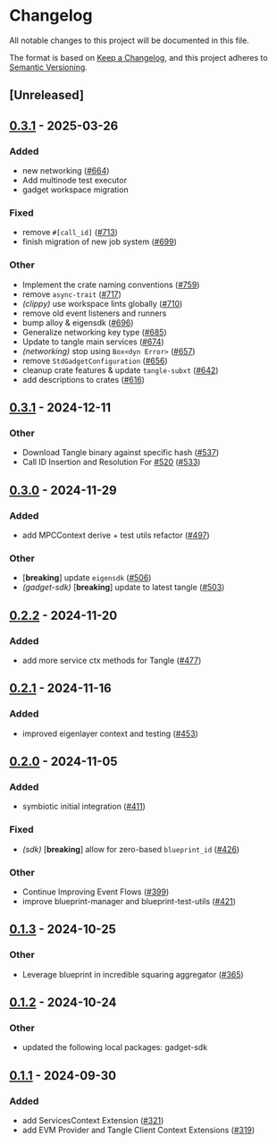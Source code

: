 # Changelog

All notable changes to this project will be documented in this file.

The format is based on [Keep a Changelog](https://keepachangelog.com/en/1.0.0/),
and this project adheres to [Semantic Versioning](https://semver.org/spec/v2.0.0.html).

## [Unreleased]

## [0.3.1](https://github.com/tangle-network/blueprint/releases/tag/blueprint-context-derive-v0.3.1) - 2025-03-26

### Added

- new networking ([#664](https://github.com/tangle-network/blueprint/pull/664))
- Add multinode test executor
- gadget workspace migration

### Fixed

- remove `#[call_id]` ([#713](https://github.com/tangle-network/blueprint/pull/713))
- finish migration of new job system ([#699](https://github.com/tangle-network/blueprint/pull/699))

### Other

- Implement the crate naming conventions ([#759](https://github.com/tangle-network/blueprint/pull/759))
- remove `async-trait` ([#717](https://github.com/tangle-network/blueprint/pull/717))
- *(clippy)* use workspace lints globally ([#710](https://github.com/tangle-network/blueprint/pull/710))
- remove old event listeners and runners
- bump alloy & eigensdk ([#696](https://github.com/tangle-network/blueprint/pull/696))
- Generalize networking key type ([#685](https://github.com/tangle-network/blueprint/pull/685))
- Update to tangle main services ([#674](https://github.com/tangle-network/blueprint/pull/674))
- *(networking)* stop using `Box<dyn Error>` ([#657](https://github.com/tangle-network/blueprint/pull/657))
- remove `StdGadgetConfiguration` ([#656](https://github.com/tangle-network/blueprint/pull/656))
- cleanup crate features & update `tangle-subxt` ([#642](https://github.com/tangle-network/blueprint/pull/642))
- add descriptions to crates ([#616](https://github.com/tangle-network/blueprint/pull/616))

## [0.3.1](https://github.com/tangle-network/gadget/compare/blueprint-context-derive-v0.3.0...blueprint-context-derive-v0.3.1) - 2024-12-11

### Other

- Download Tangle binary against specific hash ([#537](https://github.com/tangle-network/gadget/pull/537))
- Call ID Insertion and Resolution For [#520](https://github.com/tangle-network/gadget/pull/520) ([#533](https://github.com/tangle-network/gadget/pull/533))

## [0.3.0](https://github.com/tangle-network/gadget/compare/blueprint-context-derive-v0.2.2...blueprint-context-derive-v0.3.0) - 2024-11-29

### Added

- add MPCContext derive + test utils refactor ([#497](https://github.com/tangle-network/gadget/pull/497))

### Other

- [**breaking**] update `eigensdk` ([#506](https://github.com/tangle-network/gadget/pull/506))
- *(gadget-sdk)* [**breaking**] update to latest tangle ([#503](https://github.com/tangle-network/gadget/pull/503))

## [0.2.2](https://github.com/tangle-network/gadget/compare/blueprint-context-derive-v0.2.1...blueprint-context-derive-v0.2.2) - 2024-11-20

### Added

- add more service ctx methods for Tangle ([#477](https://github.com/tangle-network/gadget/pull/477))

## [0.2.1](https://github.com/tangle-network/gadget/compare/blueprint-context-derive-v0.2.0...blueprint-context-derive-v0.2.1) - 2024-11-16

### Added

- improved eigenlayer context and testing ([#453](https://github.com/tangle-network/gadget/pull/453))

## [0.2.0](https://github.com/tangle-network/gadget/compare/blueprint-context-derive-v0.1.3...blueprint-context-derive-v0.2.0) - 2024-11-05

### Added

- symbiotic initial integration ([#411](https://github.com/tangle-network/gadget/pull/411))

### Fixed

- *(sdk)* [**breaking**] allow for zero-based `blueprint_id` ([#426](https://github.com/tangle-network/gadget/pull/426))

### Other

- Continue Improving Event Flows ([#399](https://github.com/tangle-network/gadget/pull/399))
- improve blueprint-manager and blueprint-test-utils ([#421](https://github.com/tangle-network/gadget/pull/421))

## [0.1.3](https://github.com/tangle-network/gadget/compare/blueprint-context-derive-v0.1.2...blueprint-context-derive-v0.1.3) - 2024-10-25

### Other

- Leverage blueprint in incredible squaring aggregator ([#365](https://github.com/tangle-network/gadget/pull/365))

## [0.1.2](https://github.com/tangle-network/gadget/compare/blueprint-context-derive-v0.1.1...blueprint-context-derive-v0.1.2) - 2024-10-24

### Other

- updated the following local packages: gadget-sdk

## [0.1.1](https://github.com/tangle-network/gadget/compare/blueprint-context-derive-v0.1.0...blueprint-context-derive-v0.1.1) - 2024-09-30

### Added

- add ServicesContext Extension ([#321](https://github.com/tangle-network/gadget/pull/321))
- add EVM Provider and Tangle Client Context Extensions ([#319](https://github.com/tangle-network/gadget/pull/319))
